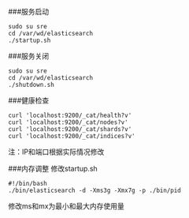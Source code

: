 ###服务启动
```
sudo su sre
cd /var/wd/elasticsearch
./startup.sh
```

###服务关闭
```
sudo su sre
cd /var/wd/elasticsearch
./shutdown.sh
```
 

###健康检查
```
curl 'localhost:9200/_cat/health?v'
curl 'localhost:9200/_cat/nodes?v'
curl 'localhost:9200/_cat/shards?v'
curl 'localhost:9200/_cat/indices?v'
```
注：IP和端口根据实际情况修改
 

###内存调整
修改startup.sh
```
#!/bin/bash
./bin/elasticsearch -d -Xms3g -Xmx7g -p ./bin/pid
```
修改ms和mx为最小和最大内存使用量

